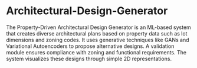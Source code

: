 # Architectural-Design-Generator

The Property-Driven Architectural Design Generator is an ML-based system that creates diverse architectural plans based on property data such as lot dimensions and zoning codes. It uses generative techniques like GANs and Variational Autoencoders to propose alternative designs. A validation module ensures compliance with zoning and functional requirements. The system visualizes these designs through simple 2D representations.






